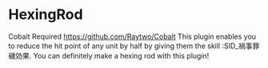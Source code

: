 # HexingRod
Cobalt Required https://github.com/Raytwo/Cobalt
This plugin enables you to reduce the hit point of any unit by half by giving them the skill :SID_禍事罪穢効果.
You can definitely make a hexing rod with this plugin!

